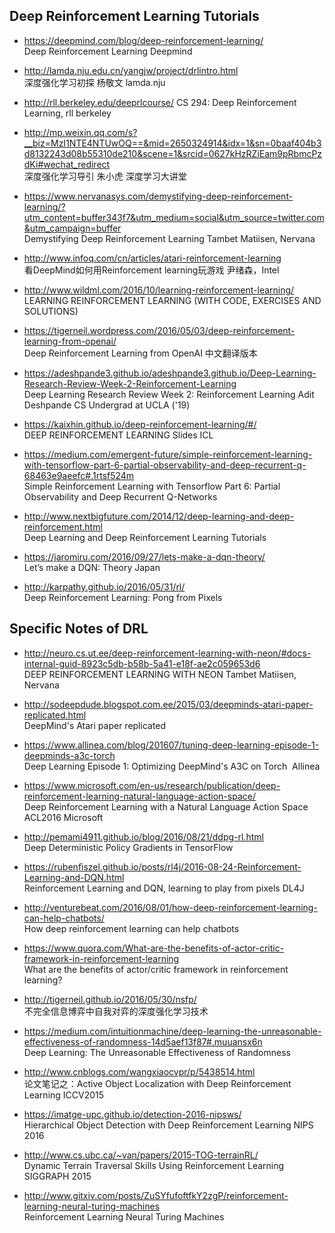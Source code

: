 
## Deep Reinforcement Learning Tutorials

* https://deepmind.com/blog/deep-reinforcement-learning/  
Deep Reinforcement Learning Deepmind

* http://lamda.nju.edu.cn/yangjw/project/drlintro.html   
深度强化学习初探 杨敬文 lamda.nju

* http://rll.berkeley.edu/deeprlcourse/
CS 294: Deep Reinforcement Learning, rll berkeley

* http://mp.weixin.qq.com/s?__biz=MzI1NTE4NTUwOQ==&mid=2650324914&idx=1&sn=0baaf404b3d8132243d08b55310de210&scene=1&srcid=0627kHzRZiEam9pRbmcPzdKi#wechat_redirect   
深度强化学习导引 朱小虎 深度学习大讲堂

* https://www.nervanasys.com/demystifying-deep-reinforcement-learning/?utm_content=buffer343f7&utm_medium=social&utm_source=twitter.com&utm_campaign=buffer   
Demystifying Deep Reinforcement Learning  Tambet Matiisen, Nervana  

* http://www.infoq.com/cn/articles/atari-reinforcement-learning  
看DeepMind如何用Reinforcement learning玩游戏 尹绪森，Intel

* http://www.wildml.com/2016/10/learning-reinforcement-learning/  
LEARNING REINFORCEMENT LEARNING (WITH CODE, EXERCISES AND SOLUTIONS) 

* https://tigerneil.wordpress.com/2016/05/03/deep-reinforcement-learning-from-openai/  
Deep Reinforcement Learning from OpenAI 中文翻译版本

* https://adeshpande3.github.io/adeshpande3.github.io/Deep-Learning-Research-Review-Week-2-Reinforcement-Learning  
Deep Learning Research Review Week 2: Reinforcement Learning Adit Deshpande CS Undergrad at UCLA ('19)

* https://kaixhin.github.io/deep-reinforcement-learning/#/  
DEEP REINFORCEMENT LEARNING Slides ICL

* https://medium.com/emergent-future/simple-reinforcement-learning-with-tensorflow-part-6-partial-observability-and-deep-recurrent-q-68463e9aeefc#.1rtsf524m  
Simple Reinforcement Learning with Tensorflow Part 6: Partial Observability and Deep Recurrent Q-Networks 

* http://www.nextbigfuture.com/2014/12/deep-learning-and-deep-reinforcement.html  
Deep Learning and Deep Reinforcement Learning Tutorials 

* https://jaromiru.com/2016/09/27/lets-make-a-dqn-theory/  
Let’s make a DQN: Theory  Japan

* http://karpathy.github.io/2016/05/31/rl/  
Deep Reinforcement Learning: Pong from Pixels  

## Specific Notes of DRL 

* http://neuro.cs.ut.ee/deep-reinforcement-learning-with-neon/#docs-internal-guid-8923c5db-b58b-5a41-e18f-ae2c059653d6  
DEEP REINFORCEMENT LEARNING WITH NEON  Tambet Matiisen, Nervana

* http://sodeepdude.blogspot.com.ee/2015/03/deepminds-atari-paper-replicated.html  
DeepMind's Atari paper replicated    

* https://www.allinea.com/blog/201607/tuning-deep-learning-episode-1-deepminds-a3c-torch   
Deep Learning Episode 1: Optimizing DeepMind's A3C on Torch  Allinea

* https://www.microsoft.com/en-us/research/publication/deep-reinforcement-learning-natural-language-action-space/  
Deep Reinforcement Learning with a Natural Language Action Space ACL2016 Microsoft

* http://pemami4911.github.io/blog/2016/08/21/ddpg-rl.html  
Deep Deterministic Policy Gradients in TensorFlow  

* https://rubenfiszel.github.io/posts/rl4j/2016-08-24-Reinforcement-Learning-and-DQN.html  
Reinforcement Learning and DQN, learning to play from pixels  DL4J

* http://venturebeat.com/2016/08/01/how-deep-reinforcement-learning-can-help-chatbots/  
How deep reinforcement learning can help chatbots

* https://www.quora.com/What-are-the-benefits-of-actor-critic-framework-in-reinforcement-learning  
What are the benefits of actor/critic framework in reinforcement learning?  

* http://tigerneil.github.io/2016/05/30/nsfp/   
不完全信息博弈中自我对弈的深度强化学习技术  

* https://medium.com/intuitionmachine/deep-learning-the-unreasonable-effectiveness-of-randomness-14d5aef13f87#.muuansx6n  
Deep Learning: The Unreasonable Effectiveness of Randomness

* http://www.cnblogs.com/wangxiaocvpr/p/5438514.html  
论文笔记之：Active Object Localization with Deep Reinforcement Learning ICCV2015

* https://imatge-upc.github.io/detection-2016-nipsws/  
Hierarchical Object Detection with Deep Reinforcement Learning   NIPS 2016

* http://www.cs.ubc.ca/~van/papers/2015-TOG-terrainRL/  
Dynamic Terrain Traversal Skills Using Reinforcement Learning  SIGGRAPH 2015

* http://www.gitxiv.com/posts/ZuSYfufoftfkY2zgP/reinforcement-learning-neural-turing-machines  
Reinforcement Learning Neural Turing Machines   



